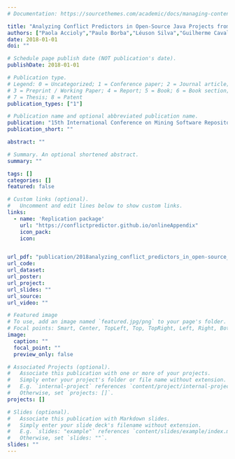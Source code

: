 ```yaml
---
# Documentation: https://sourcethemes.com/academic/docs/managing-content/

title: "Analyzing Conflict Predictors in Open-Source Java Projects from GitHub and Travis CI"
authors: ["Paola Accioly","Paulo Borba","Léuson Silva","Guilherme Cavalcanti"]
date: 2018-01-01
doi: ""

# Schedule page publish date (NOT publication's date).
publishDate: 2018-01-01

# Publication type.
# Legend: 0 = Uncategorized; 1 = Conference paper; 2 = Journal article;
# 3 = Preprint / Working Paper; 4 = Report; 5 = Book; 6 = Book section;
# 7 = Thesis; 8 = Patent
publication_types: ["1"]

# Publication name and optional abbreviated publication name.
publication: "15th International Conference on Mining Software Repositories (MSR 2018)"
publication_short: ""

abstract: ""

# Summary. An optional shortened abstract.
summary: ""

tags: []
categories: []
featured: false

# Custom links (optional).
#   Uncomment and edit lines below to show custom links.
links:
  - name: 'Replication package'
    url: "https://conflictpredictor.github.io/onlineAppendix"
    icon_pack: 
    icon: 


url_pdf: "publication/2018analyzing_conflict_predictors_in_open-source_java_projects_from_github_and_travis_ci/2018MSRSemistructuredMergeConflictPredictors.pdf"
url_code:
url_dataset:
url_poster:
url_project:
url_slides: ""
url_source:
url_video: ""

# Featured image
# To use, add an image named `featured.jpg/png` to your page's folder. 
# Focal points: Smart, Center, TopLeft, Top, TopRight, Left, Right, BottomLeft, Bottom, BottomRight.
image:
  caption: ""
  focal_point: ""
  preview_only: false

# Associated Projects (optional).
#   Associate this publication with one or more of your projects.
#   Simply enter your project's folder or file name without extension.
#   E.g. `internal-project` references `content/project/internal-project/index.md`.
#   Otherwise, set `projects: []`.
projects: []

# Slides (optional).
#   Associate this publication with Markdown slides.
#   Simply enter your slide deck's filename without extension.
#   E.g. `slides: "example"` references `content/slides/example/index.md`.
#   Otherwise, set `slides: ""`.
slides: ""
---
```

